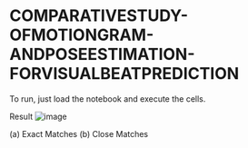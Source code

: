 # COMPARATIVESTUDY-OFMOTIONGRAM-ANDPOSEESTIMATION-FORVISUALBEATPREDICTION
 
To run, just load the notebook and execute the cells.

Result
![image](https://user-images.githubusercontent.com/47362033/109463558-1fdc2380-7a5d-11eb-83a4-e30fe3e2229a.png)

(a) Exact Matches
(b) Close Matches
